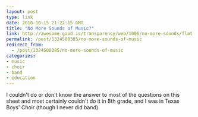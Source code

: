 ```yaml
---
layout: post
type: link
date: 2010-10-15 21:22:15 GMT
title: "No More Sounds of Music?"
link: http://awesome.good.is/transparency/web/1006/no-more-sounds/flat.html
permalink: /post/1324500385/no-more-sounds-of-music
redirect_from: 
  - /post/1324500385/no-more-sounds-of-music
categories:
- music
- choir
- band
- education
---
```

I couldn't do or don't know the answer to most of the questions on this sheet and most certainly couldn't do it in 8th grade, and I was in Texas Boys' Choir (though I never did band). 